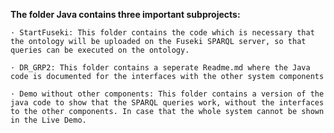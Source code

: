 
**The folder Java contains three important subprojects:**

	· StartFuseki: This folder contains the code which is necessary that the ontology will be uploaded on the Fuseki SPARQL server, so that queries can be executed on the ontology.

	· DR_GRP2: This folder contains a seperate Readme.md where the Java code is documented for the interfaces with the other system components

	· Demo without other components: This folder contains a version of the java code to show that the SPARQL queries work, without the interfaces to the other components. In case that the whole system cannot be shown in the Live Demo.

